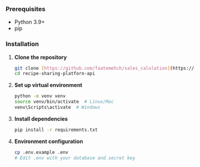 ### Prerequisites
- Python 3.9+
- pip
  
### Installation

1. **Clone the repository**
   ```bash
   git clone [https://github.com/faatemehch/sales_calulation](https://github.com/faatemehch/sales_calulation)
   cd recipe-sharing-platforn-api

2. **Set up virtual environment**
   ```bash
   python -m venv venv
   source venv/bin/activate  # Linux/Mac
   venv\Scripts\activate  # Windows

3. **Install dependencies**
   ```bash
   pip install -r requirements.txt
   
4. **Environment configuration**
   ```bash
   cp .env.example .env
   # Edit .env with your database and secret key
